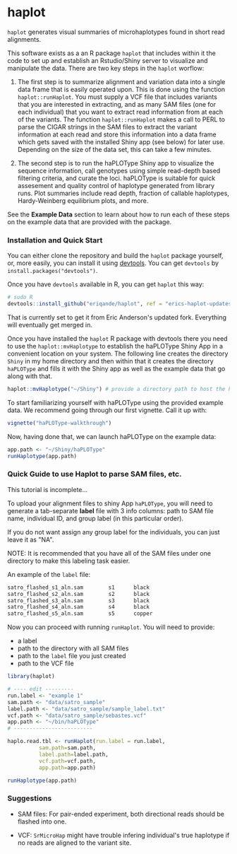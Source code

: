 # haplot   

`haplot` generates visual summaries of microhaplotypes found in short read alignments.

This software exists as a an R package `haplot` that includes within it the code to set up and 
establish an Rstudio/Shiny server to visualize and manipulate the data.  There are two key steps in 
the `haplot` worflow:

1. The first step is to summarize alignment and variation data into a single data frame that is 
easily operated upon.  This is done using the function `haplot::runHaplot`.  You must supply a 
VCF file that includes variants that you are interested in extracting, and as many SAM files 
(one for each individual) that you want to extract read information from at each of the variants. 
The function `haplot::runHaplot` makes a call
to PERL to parse the CIGAR strings in the SAM files to extract the variant information at each read
and store this information into a data frame which gets saved with the installed Shiny app (see below)
for later use.  Depending on the size of the data set, this can take a few minutes.  

2. The second step is to run the haPLOType Shiny app to visualize the sequence information, call genotypes using
simple read-depth based filtering criteria, and curate the loci. haPLOType is suitable for quick assesement
and quality control of haplotype generated from library runs. Plot summaries include read depth, fraction of callable haplotypes, Hardy-Weinberg
equilibrium plots, and more. 


See the **Example Data** section to learn about how to run each of these steps on the example data that are provided
with the package.  

   

### Installation and Quick Start

You can either clone the repository and build the `haplot` package yourself, or, more easily, you can
install it using  [devtools](https://github.com/hadley/devtools). You can get `devtools` by `install.packages("devtools")`.

Once you have `devtools` available in R, you can get `haplot` this way:
```r
# sudo R
devtools::install_github("eriqande/haplot", ref = "erics-haplot-updates", build_vignettes = TRUE)
```
That is currently set to get it from Eric Anderson's updated fork.  Everything will eventually get merged
in.

Once you have installed the `haplot` R package with devtools there you need to use the `haplot::mvHaplotype`
to establish the haPLOType Shiny App in a convenient location on your system. The following line
creates the directory `Shiny` in my home directory and then within that it creates the 
directory `haPLOType` and fills it with the Shiny app as well as the example data that go 
along with that.  

```r
haplot::mvHaplotype("~/Shiny") # provide a directory path to host the haPLOType app
```
To start familiarizing yourself with haPLOType using the provided example data.  We recommend
going through our first vignette.  Call it up with:
```r
vignette("haPLOType-walkthrough")
```

Now, having done that, we can launch haPLOType on the example data:
```r
app.path <- "~/Shiny/haPLOType"
runHaplotype(app.path)
```

### Quick Guide to use Haplot to parse SAM files, etc.

This tutorial is incomplete...


To upload your alignment files to shiny App `haPLOType`, you will need to generate a tab-separate **label** file with 3 info columns: path to SAM file name, individual ID, and group label (in this particular order). 

If you do not want assign any group label for the individuals, you can just leave it as "NA". 

NOTE: It is recommended that you have all of the SAM files under one directory to make this labeling task easier.

An example of the `label` file:
```txt
satro_flashed_s1_aln.sam        s1      black
satro_flashed_s2_aln.sam        s2      black
satro_flashed_s3_aln.sam        s3      black
satro_flashed_s4_aln.sam        s4      black
satro_flashed_s5_aln.sam        s5      copper
``` 
  
  
Now you can proceed with running `runHaplot`. You will need to provide:

 * a label 
 * path to the directory with all SAM files 
 * path to the `label` file you just created
 * path to the VCF file  
  
  
```R
library(haplot)

# ---- edit ---------
run.label <- "example 1"
sam.path <- "data/satro_sample"
label.path <- "data/satro_sample/sample_label.txt"
vcf.path <- "data/satro_sample/sebastes.vcf"
app.path <- "~/bin/haPLOType" 
# -------------------------

haplo.read.tbl <- runHaplot(run.label = run.label, 
          sam.path=sam.path,
          label.path=label.path,
          vcf.path=vcf.path,
          app.path=app.path)

runHaplotype(app.path)
```


### Suggestions
- SAM files: For pair-ended experiment, both directional reads should be flashed into one.

- VCF: `SrMicroHap` might have trouble infering individual's true haplotype if no reads are aligned to the variant site.

